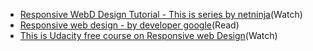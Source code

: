 
- [Responsive WebD Design Tutorial - This is series by netninja](https://www.youtube.com/watch?v=jW3TFkXrE-k&index=12&list=PL4cUxeGkcC9g9Vh9MAA-XKnfJsWZnPZFw)(Watch)
- [Responsive web design - by developer google](https://developers.google.com/web/fundamentals/design-and-ux/responsive/#css-media-queries)(Read)
- [This is Udacity free course on Responsive web Design](https://classroom.udacity.com/courses/ud893)(Watch)
